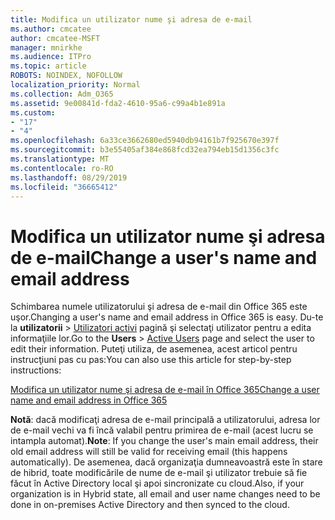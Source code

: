 ```yaml
---
title: Modifica un utilizator nume şi adresa de e-mail
ms.author: cmcatee
author: cmcatee-MSFT
manager: mnirkhe
ms.audience: ITPro
ms.topic: article
ROBOTS: NOINDEX, NOFOLLOW
localization_priority: Normal
ms.collection: Adm_O365
ms.assetid: 9e00841d-fda2-4610-95a6-c99a4b1e891a
ms.custom:
- "17"
- "4"
ms.openlocfilehash: 6a33ce3662680ed5940db94161b7f925670e397f
ms.sourcegitcommit: b3e55405af384e868fcd32ea794eb15d1356c3fc
ms.translationtype: MT
ms.contentlocale: ro-RO
ms.lasthandoff: 08/29/2019
ms.locfileid: "36665412"
---
```

# <a name="change-a-users-name-and-email-address"></a><span data-ttu-id="1cdf8-102">Modifica un utilizator nume şi adresa de e-mail</span><span class="sxs-lookup"><span data-stu-id="1cdf8-102">Change a user's name and email address</span></span>

<span data-ttu-id="1cdf8-103">Schimbarea numele utilizatorului şi adresa de e-mail din Office 365 este uşor.</span><span class="sxs-lookup"><span data-stu-id="1cdf8-103">Changing a user's name and email address in Office 365 is easy.</span></span> <span data-ttu-id="1cdf8-104">Du-te la **utilizatorii** \> [Utilizatori activi](https://go.microsoft.com/fwlink/p/?linkid=834822) pagină şi selectaţi utilizator pentru a edita informaţiile lor.</span><span class="sxs-lookup"><span data-stu-id="1cdf8-104">Go to the **Users** \> [Active Users](https://go.microsoft.com/fwlink/p/?linkid=834822) page and select the user to edit their information.</span></span> <span data-ttu-id="1cdf8-105">Puteţi utiliza, de asemenea, acest articol pentru instrucţiuni pas cu pas:</span><span class="sxs-lookup"><span data-stu-id="1cdf8-105">You can also use this article for step-by-step instructions:</span></span>
  
[<span data-ttu-id="1cdf8-106">Modifica un utilizator nume şi adresa de e-mail în Office 365</span><span class="sxs-lookup"><span data-stu-id="1cdf8-106">Change a user name and email address in Office 365</span></span>](https://docs.microsoft.com/office365/admin/add-users/change-a-user-name-and-email-address)
  
 <span data-ttu-id="1cdf8-107">**Notă**: dacă modificaţi adresa de e-mail principală a utilizatorului, adresa lor de e-mail vechi va fi încă valabil pentru primirea de e-mail (acest lucru se intampla automat).</span><span class="sxs-lookup"><span data-stu-id="1cdf8-107">**Note**: If you change the user's main email address, their old email address will still be valid for receiving email (this happens automatically).</span></span> <span data-ttu-id="1cdf8-108">De asemenea, dacă organizaţia dumneavoastră este în stare de hibrid, toate modificările de nume de e-mail şi utilizator trebuie să fie făcut în Active Directory local şi apoi sincronizate cu cloud.</span><span class="sxs-lookup"><span data-stu-id="1cdf8-108">Also, if your organization is in Hybrid state, all email and user name changes need to be done in on-premises Active Directory and then synced to the cloud.</span></span>